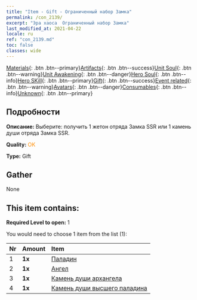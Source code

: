 ```yaml
---
title: "Item - Gift - Ограниченный набор Замка"
permalink: /con_2139/
excerpt: "Эра хаоса  Ограниченный набор Замка"
last_modified_at: 2021-04-22
locale: ru
ref: "con_2139.md"
toc: false
classes: wide
---
```

 [Materials](/ItemsRU/){: .btn .btn--primary}[Artifacts](/ItemsRU/Artifacts/){: .btn .btn--success}[Unit Soul](/ItemsRU/UnitSoul/){: .btn .btn--warning}[Unit Awakening](/ItemsRU/UnitAwakening/){: .btn .btn--danger}[Hero Soul](/ItemsRU/HeroSoul/){: .btn .btn--info}[Hero SKill](/ItemsRU/HeroSkill/){: .btn .btn--primary}[Gift](/ItemsRU/Gift/){: .btn .btn--success}[Event related](/ItemsRU/Events/){: .btn .btn--warning}[Avatars](/ItemsRU/Avatars/){: .btn .btn--danger}[Consumables](/ItemsRU/Consumables/){: .btn .btn--info}[Unknown](/ItemsRU/Unknown/){: .btn .btn--primary}

## Подробности
 **Описание:** Выберите: получить 1 жетон отряда Замка SSR или 1 камень души отряда Замка SSR.

 **Quality:** <span style="color: #FF8C00">OK</span>

 **Type:** Gift

## Gather

  None

## This item contains:

 **Required Level to open:** 1

 You would need to choose 1 item from the list (1):

  | Nr | Amount |     Item    |
  |:---|:-------|:------------|
  | 1 |  **1x** | [Паладин](/ItemsRU/unt_197/) |  | 
  | 2 |  **1x** | [Ангел](/ItemsRU/unt_196/) |  | 
  | 3 |  **1x** | [Камень души архангела](/ItemsRU/unt_288/) |  | 
  | 4 |  **1x** | [Камень души высшего паладина](/ItemsRU/unt_289/) |  | 
